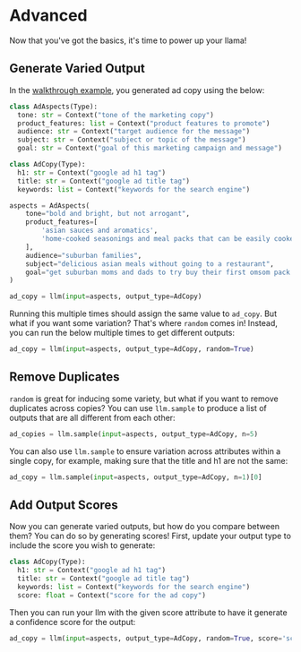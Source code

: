 # Advanced

Now that you've got the basics, it's time to power up your llama!

## Generate Varied Output

In the [walkthrough example](./example.md), you generated ad copy using the below:

```python
class AdAspects(Type):
  tone: str = Context("tone of the marketing copy")
  product_features: list = Context("product features to promote")
  audience: str = Context("target audience for the message")
  subject: str = Context("subject or topic of the message")
  goal: str = Context("goal of this marketing campaign and message")

class AdCopy(Type):
  h1: str = Context("google ad h1 tag")
  title: str = Context("google ad title tag")
  keywords: list = Context("keywords for the search engine")

aspects = AdAspects(
    tone="bold and bright, but not arrogant",
    product_features=[
        'asian sauces and aromatics',
        'home-cooked seasonings and meal packs that can be easily cooked at home'
    ],
    audience="suburban families",
    subject="delicious asian meals without going to a restaurant",
    goal="get suburban moms and dads to try buy their first omsom pack or free tasting kit"
)

ad_copy = llm(input=aspects, output_type=AdCopy)
```

Running this multiple times should assign the same value to `ad_copy`. But what if you want some variation? That's where `random` comes in! Instead, you can run the below multiple times to get different outputs:

```python
ad_copy = llm(input=aspects, output_type=AdCopy, random=True)
```

## Remove Duplicates

`random` is great for inducing some variety, but what if you want to remove duplicates across copies? You can use `llm.sample` to produce a list of outputs that are all different from each other:

```python
ad_copies = llm.sample(input=aspects, output_type=AdCopy, n=5)
```

You can also use `llm.sample` to ensure variation across attributes within a single copy, for example, making sure that the title and h1 are not the same:

```python
ad_copy = llm.sample(input=aspects, output_type=AdCopy, n=1)[0]
```

## Add Output Scores

Now you can generate varied outputs, but how do you compare between them? You can do so by generating scores! First, update your output type to include the score you wish to generate:

```python
class AdCopy(Type):
  h1: str = Context("google ad h1 tag")
  title: str = Context("google ad title tag")
  keywords: list = Context("keywords for the search engine")
  score: float = Context("score for the ad copy")
```

Then you can run your llm with the given score attribute to have it generate a confidence score for the output:

```python
ad_copy = llm(input=aspects, output_type=AdCopy, random=True, score='score')
```
